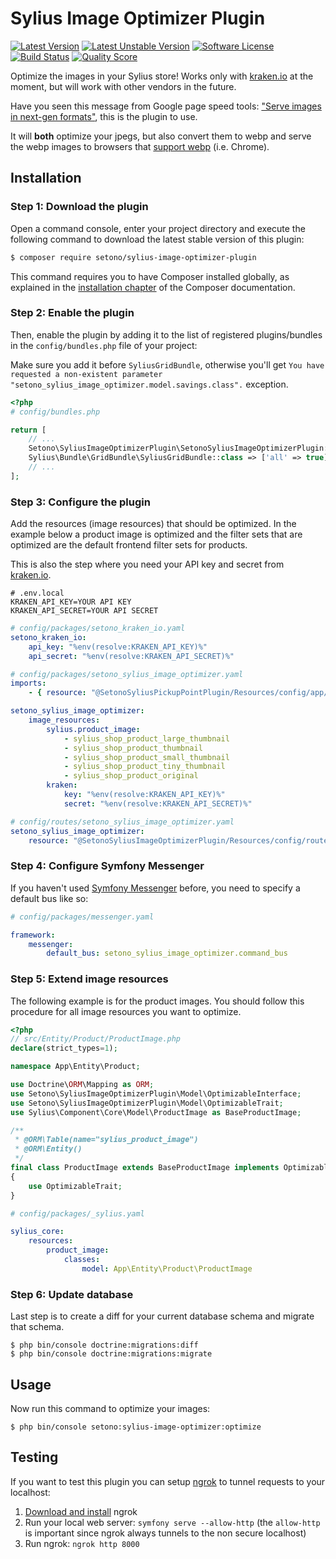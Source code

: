 # Sylius Image Optimizer Plugin

[![Latest Version][ico-version]][link-packagist]
[![Latest Unstable Version][ico-unstable-version]][link-packagist]
[![Software License][ico-license]](LICENSE)
[![Build Status][ico-github-actions]][link-github-actions]
[![Quality Score][ico-code-quality]][link-code-quality]

Optimize the images in your Sylius store! Works only with [kraken.io](https://kraken.io) at the moment, but will work with other vendors in the future.

Have you seen this message from Google page speed tools: ["Serve images in next-gen formats"](https://web.dev/uses-webp-images/), this is the plugin to use.

It will **both** optimize your jpegs, but also convert them to webp and serve the webp images to browsers that [support webp](https://developers.google.com/speed/webp/faq#which_web_browsers_natively_support_webp) (i.e. Chrome).

## Installation

### Step 1: Download the plugin

Open a command console, enter your project directory and execute the following command to download the latest stable version of this plugin:

```bash
$ composer require setono/sylius-image-optimizer-plugin
```

This command requires you to have Composer installed globally, as explained in the [installation chapter](https://getcomposer.org/doc/00-intro.md) of the Composer documentation.


### Step 2: Enable the plugin

Then, enable the plugin by adding it to the list of registered plugins/bundles
in the `config/bundles.php` file of your project:

Make sure you add it before `SyliusGridBundle`, otherwise you'll get
`You have requested a non-existent parameter "setono_sylius_image_optimizer.model.savings.class".` exception.

```php
<?php
# config/bundles.php

return [
    // ...
    Setono\SyliusImageOptimizerPlugin\SetonoSyliusImageOptimizerPlugin::class => ['all' => true],
    Sylius\Bundle\GridBundle\SyliusGridBundle::class => ['all' => true],
    // ...
];

```

### Step 3: Configure the plugin

Add the resources (image resources) that should be optimized. In the example below a product image is optimized and the
filter sets that are optimized are the default frontend filter sets for products.

This is also the step where you need your API key and secret from [kraken.io](https://kraken.io).

```text
# .env.local
KRAKEN_API_KEY=YOUR API KEY
KRAKEN_API_SECRET=YOUR API SECRET
```

```yaml
# config/packages/setono_kraken_io.yaml
setono_kraken_io:
    api_key: "%env(resolve:KRAKEN_API_KEY)%"
    api_secret: "%env(resolve:KRAKEN_API_SECRET)%"
```

```yaml
# config/packages/setono_sylius_image_optimizer.yaml
imports:
    - { resource: "@SetonoSyliusPickupPointPlugin/Resources/config/app/config.yaml" }

setono_sylius_image_optimizer:
    image_resources:
        sylius.product_image:
            - sylius_shop_product_large_thumbnail
            - sylius_shop_product_thumbnail
            - sylius_shop_product_small_thumbnail
            - sylius_shop_product_tiny_thumbnail
            - sylius_shop_product_original
        kraken:
            key: "%env(resolve:KRAKEN_API_KEY)%"
            secret: "%env(resolve:KRAKEN_API_SECRET)%"
```

```yaml
# config/routes/setono_sylius_image_optimizer.yaml
setono_sylius_image_optimizer:
    resource: "@SetonoSyliusImageOptimizerPlugin/Resources/config/routes.yaml"
```

### Step 4: Configure Symfony Messenger

If you haven't used [Symfony Messenger](https://symfony.com/doc/current/messenger.html) before, you need to specify a default bus like so:

```yaml
# config/packages/messenger.yaml

framework:
    messenger:
        default_bus: setono_sylius_image_optimizer.command_bus
```

### Step 5: Extend image resources

The following example is for the product images. You should follow this procedure for all image resources you want to optimize.

```php
<?php
// src/Entity/Product/ProductImage.php
declare(strict_types=1);

namespace App\Entity\Product;

use Doctrine\ORM\Mapping as ORM;
use Setono\SyliusImageOptimizerPlugin\Model\OptimizableInterface;
use Setono\SyliusImageOptimizerPlugin\Model\OptimizableTrait;
use Sylius\Component\Core\Model\ProductImage as BaseProductImage;

/**
 * @ORM\Table(name="sylius_product_image")
 * @ORM\Entity()
 */
final class ProductImage extends BaseProductImage implements OptimizableInterface
{
    use OptimizableTrait;
}
```

```yaml
# config/packages/_sylius.yaml

sylius_core:
    resources:
        product_image:
            classes:
                model: App\Entity\Product\ProductImage
```

### Step 6: Update database

Last step is to create a diff for your current database schema and migrate that schema.

```
$ php bin/console doctrine:migrations:diff
$ php bin/console doctrine:migrations:migrate
```

## Usage

Now run this command to optimize your images:

```
$ php bin/console setono:sylius-image-optimizer:optimize
```

## Testing

If you want to test this plugin you can setup [ngrok](https://ngrok.com) to tunnel requests to your localhost:

1. [Download and install](https://ngrok.com/download) ngrok
2. Run your local web server: `symfony serve --allow-http` (the `allow-http` is important since ngrok always tunnels to the non secure localhost)
3. Run ngrok: `ngrok http 8000`

[ico-version]: https://poser.pugx.org/setono/sylius-image-optimizer-plugin/v/stable
[ico-unstable-version]: https://poser.pugx.org/setono/sylius-image-optimizer-plugin/v/unstable
[ico-license]: https://poser.pugx.org/setono/sylius-image-optimizer-plugin/license
[ico-github-actions]: https://github.com/Setono/SyliusImageOptimizerPlugin/workflows/build/badge.svg
[ico-code-quality]: https://img.shields.io/scrutinizer/g/Setono/SyliusImageOptimizerPlugin.svg

[link-packagist]: https://packagist.org/packages/setono/sylius-image-optimizer-plugin
[link-github-actions]: https://github.com/Setono/SyliusImageOptimizerPlugin/actions
[link-code-quality]: https://scrutinizer-ci.com/g/Setono/SyliusImageOptimizerPlugin
